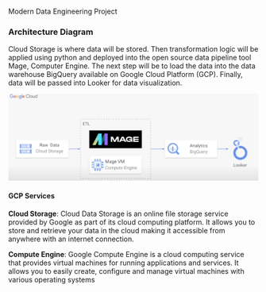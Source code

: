 
######
Modern Data Engineering Project 


### Architecture Diagram

Cloud Storage is where data will be stored. Then transformation logic will be applied using python and deployed into the open source data pipeline tool Mage, Computer Engine. The next step will be to load the data into the data warehouse BigQuery available on Google Cloud Platform (GCP). Finally, data will be passed into Looker for data visualization. 

![alt text](image.png)

#### GCP Services

**Cloud Storage**: Cloud Data Storage is an online file storage service provided by Google as part of its cloud computing platform. It allows you to store and retrieve your data in the cloud making it accessible from anywhere with an internet connection. 

**Compute Engine**: Google Compute Engine is a cloud computing service that provides virtual machines for running applications and services. It allows you to easily create, configure and manage virtual machines with various operating systems 



######